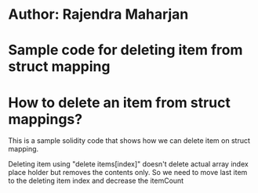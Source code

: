 # Author: Rajendra Maharjan
# Sample code for deleting item from struct mapping

# How to delete an item from struct mappings?
  This is a sample solidity code that shows how we can delete item on struct mapping.
  
  Deleting item using "delete items[index]" doesn't delete actual array index place holder but removes the contents only. So we need to   move last item to the deleting item index and decrease the itemCount
